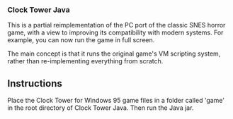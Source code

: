 ### Clock Tower Java

This is a partial reimplementation of the PC port of the classic SNES horror game, with a view to improving its compatibility with modern systems. For example, you can now run the game in full screen.

The main concept is that it runs the original game's VM scripting system, rather than re-implementing everything from scratch.

##  Instructions

Place the Clock Tower for Windows 95 game files in a folder called 'game' in the root directory of Clock Tower Java. Then run the Java jar.